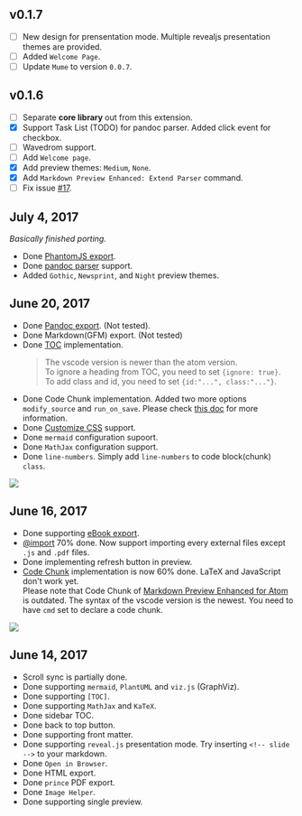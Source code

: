 ## v0.1.7 
* [ ] New design for prensentation mode. Multiple revealjs presentation themes are provided.  
* [ ] Added `Welcome Page`.  
* [ ] Update `Mume` to version `0.0.7`.  

## v0.1.6 
* [ ] Separate **core library** out from this extension.
* [x] Support Task List (TODO) for pandoc parser. Added click event for checkbox.    
* [ ] Wavedrom support.  
* [ ] Add `Welcome page`.  
* [x] Add preview themes: `Medium`, `None`.
* [x] Add `Markdown Preview Enhanced: Extend Parser` command. 
* [ ] Fix issue [#17](https://github.com/shd101wyy/vscode-markdown-preview-enhanced/issues/17#issuecomment-314016606).  

## July 4, 2017
*Basically finished porting.*   

* Done [PhantomJS export](./docs/phantomjs.md).  
* Done [pandoc parser](https://shd101wyy.github.io/markdown-preview-enhanced/#/pandoc?id=pandoc-parser) support.  
* Added `Gothic`, `Newsprint`, and `Night` preview themes.  

## June 20, 2017
* Done [Pandoc export](https://shd101wyy.github.io/markdown-preview-enhanced/#/pandoc-pdf). (Not tested).  
* Done Markdown(GFM) export. (Not tested)   
* Done [TOC](https://shd101wyy.github.io/markdown-preview-enhanced/#/toc) implementation.   
    > The vscode version is newer than the atom version.   
    > To ignore a heading from TOC, you need to set `{ignore: true}`.  
    > To add class and id, you need to set `{id:"...", class:"..."}`.  
* Done Code Chunk implementation. Added two more options `modify_source` and `run_on_save`. Please check [this doc](./docs/code-chunk.md) for more information.   
* Done [Customize CSS](https://shd101wyy.github.io/markdown-preview-enhanced/#/customize-css) support.  
* Done `mermaid` configuration supoort.    
* Done `MathJax` configuration support.   
* Done `line-numbers`. Simply add `line-numbers` to code block(chunk) `class`.  

![](https://ooo.0o0.ooo/2017/06/20/594939ec162d9.png)

## June 16, 2017
* Done supporting [eBook export](https://shd101wyy.github.io/markdown-preview-enhanced/#/ebook).  
* [@import](https://shd101wyy.github.io/markdown-preview-enhanced/#/file-imports) 70% done. Now support importing every external files except `.js` and `.pdf` files.  
* Done implementing refresh button in preview.  
* [Code Chunk](https://shd101wyy.github.io/markdown-preview-enhanced/#/code-chunk) implementation is now 60% done. LaTeX and JavaScript don't work yet.    
Please note that Code Chunk of [Markdown Preview Enhanced for Atom](https://shd101wyy.github.io/markdown-preview-enhanced/#/code-chunk) is outdated. The syntax of the vscode version is the newest. You need to have `cmd` set to declare a code chunk.  


![](https://ooo.0o0.ooo/2017/06/17/5944a2b03d954.png)  

## June 14, 2017
* Scroll sync is partially done.
* Done supporting `mermaid`, `PlantUML` and `viz.js` (GraphViz). 
* Done supporting `[TOC]`.  
* Done supporting `MathJax` and `KaTeX`.
* Done sidebar TOC.  
* Done back to top button.  
* Done supporting front matter.
* Done supporting `reveal.js` presentation mode. Try inserting `<!-- slide -->` to your markdown.  
* Done `Open in Browser`. 
* Done HTML export.  
* Done `prince` PDF export.  
* Done `Image Helper`.  
* Done supporting single preview.  
